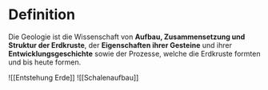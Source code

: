 # Definition
Die Geologie ist die Wissenschaft von **Aufbau, Zusammensetzung und Struktur der Erdkruste**, der **Eigenschaften ihrer Gesteine** und ihrer **Entwicklungsgeschichte** sowie der Prozesse, welche die Erdkruste formten und bis heute formen.


![[Entstehung Erde]]
![[Schalenaufbau]]